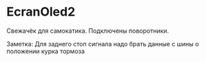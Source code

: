 # EcranOled2
Свежачёк для самокатика. 
Подключены поворотники.

Заметка: Для заднего стоп сигнала надо брать данные с шины о положении курка тормоза
